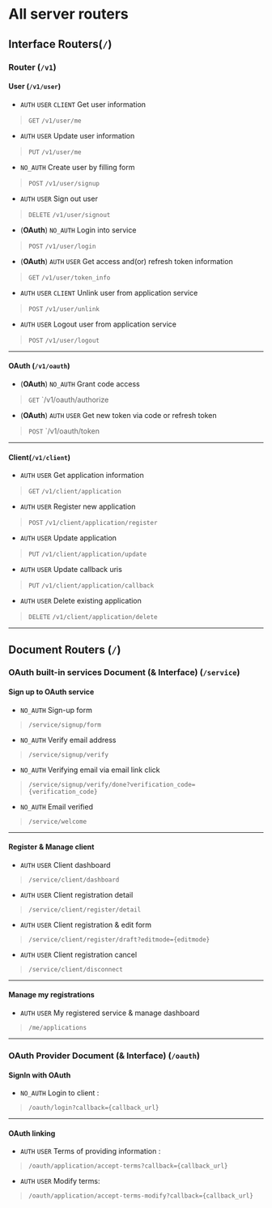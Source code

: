 # All server routers

## Interface Routers(`/`)
### Router (`/v1`)
#### User (`/v1/user`)
- `AUTH` `USER` `CLIENT` Get user information
> `GET` `/v1/user/me`


- `AUTH` `USER` Update user information
> `PUT` `/v1/user/me`


- `NO_AUTH` Create user by filling form
> `POST` `/v1/user/signup`


- `AUTH` `USER` Sign out user
> `DELETE` `/v1/user/signout`


- (**OAuth**) `NO_AUTH` Login into service
> `POST` `/v1/user/login`


- (**OAuth**) `AUTH` `USER` Get access and(or) refresh token information
> `GET` `/v1/user/token_info`


- `AUTH` `USER` `CLIENT` Unlink user from application service
> `POST` `/v1/user/unlink`


- `AUTH` `USER` Logout user from application service
> `POST` `/v1/user/logout`


*****
#### OAuth (`/v1/oauth`)
- (**OAuth**) `NO_AUTH` Grant code access
> `GET` `/v1/oauth/authorize


- (**OAuth**) `AUTH` `USER` Get new token via code or refresh token
> `POST` `/v1/oauth/token



*****
#### Client(`/v1/client`)
- `AUTH` `USER` Get application information
> `GET` `/v1/client/application`

- `AUTH` `USER` Register new application
> `POST` `/v1/client/application/register`

- `AUTH` `USER` Update application
> `PUT` `/v1/client/application/update`

- `AUTH` `USER` Update callback uris
> `PUT` `/v1/client/application/callback`

- `AUTH` `USER` Delete existing application
> `DELETE` `/v1/client/application/delete`



*****

## Document Routers (`/`)
### OAuth built-in services Document (& Interface) (`/service`)
#### Sign up to OAuth service
- `NO_AUTH` Sign-up form
> `/service/signup/form`
- `NO_AUTH` Verify email address
> `/service/signup/verify`
- `NO_AUTH` Verifying email via email link click
> `/service/signup/verify/done?verification_code={verification_code}`
- `NO_AUTH` Email verified
> `/service/welcome`

*****
#### Register & Manage client
- `AUTH` `USER` Client dashboard
> `/service/client/dashboard`
- `AUTH` `USER` Client registration detail
> `/service/client/register/detail`
- `AUTH` `USER` Client registration & edit form
> `/service/client/register/draft?editmode={editmode}`
- `AUTH` `USER` Client registration cancel
> `/service/client/disconnect`

*****
#### Manage my registrations
- `AUTH` `USER` My registered service & manage dashboard
> `/me/applications`

*****
### OAuth Provider Document (& Interface) (`/oauth`)
#### SignIn with OAuth
- `NO_AUTH` Login to client : 
> `/oauth/login?callback={callback_url}`

*****
#### OAuth linking
- `AUTH` `USER` Terms of providing information : 
> `/oauth/application/accept-terms?callback={callback_url}`
- `AUTH` `USER` Modify terms: 
> `/oauth/application/accept-terms-modify?callback={callback_url}`
